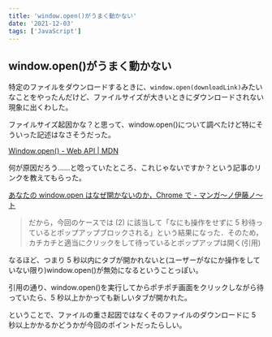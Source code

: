 ```yaml
---
title: 'window.open()がうまく動かない'
date: '2021-12-03'
tags: ['JavaScript']
---
```


## window.open()がうまく動かない

特定のファイルをダウンロードするときに、`window.open(downloadLink)`みたいなことをやったんだけど、ファイルサイズが大きいときにダウンロードされない現象に出くわした。

ファイルサイズ起因かな？と思って、window.open()について調べたけど特にそういった記述はなさそうだった。

[Window\.open\(\) \- Web API \| MDN](https://developer.mozilla.org/ja/docs/Web/API/Window/open)

何が原因だろう……と唸っていたところ、これじゃないですか？という記事のリンクを教えてもらった。

[あなたの window\.open はなぜ開かないのか，Chrome で \- マンガ〜ノ伊藤ノ〜ト](https://mangano-ito.hatenablog.com/entry/2020/04/30/133527)

> だから，今回のケースでは (2) に該当して「なにも操作をせずに 5 秒待っているとポップアップブロックされる」という結果になった．そのため，カチカチと適当にクリックをして待っているとポップアップは開く(引用)

なるほど、つまり 5 秒以内にタブが開かれないと(ユーザーがなにか操作をしていない限り)window.open()が無効になるということっぽい。

引用の通り、window.open()を実行してからポチポチ画面をクリックしながら待っていたら、5 秒以上かかっても新しいタブが開かれた。

ということで、ファイルの重さ起因ではなくそのファイルのダウンロードに 5 秒以上かかるかどうかが今回のポイントだったらしい。
